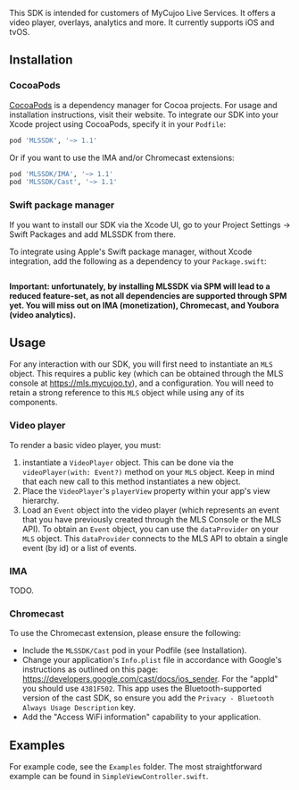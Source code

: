 This SDK is intended for customers of MyCujoo Live Services. It offers a video player, overlays, analytics and more. It currently supports iOS and tvOS.

## Installation

### CocoaPods

[CocoaPods](https://cocoapods.org) is a dependency manager for Cocoa projects. For usage and installation instructions, visit their website. To integrate our SDK into your Xcode project using CocoaPods, specify it in your `Podfile`:

```ruby
pod 'MLSSDK', '~> 1.1'
```

Or if you want to use the IMA and/or Chromecast extensions:

```ruby
pod 'MLSSDK/IMA', '~> 1.1'
pod 'MLSSDK/Cast', '~> 1.1'
```

### Swift package manager

If you want to install our SDK via the Xcode UI, go to your Project Settings -> Swift Packages and add MLSSDK from there.

To integrate using Apple's Swift package manager, without Xcode integration, add the following as a dependency to your `Package.swift`:

```.package(url: "https://github.com/MyCujoo/mls-ios.git", .upToNextMajor(from: "1.1"))
```

**Important: unfortunately, by installing MLSSDK via SPM will lead to a reduced feature-set, as not all dependencies are supported through SPM yet. You will miss out on IMA (monetization), Chromecast, and Youbora (video analytics).**

## Usage

For any interaction with our SDK, you will first need to instantiate an `MLS` object. This requires a public key (which can be obtained through the MLS console at https://mls.mycujoo.tv), and a configuration. You will need to retain a strong reference to this `MLS` object while using any of its components. 

### Video player

To render a basic video player, you must:

1. instantiate a `VideoPlayer` object. This can be done via the `videoPlayer(with: Event?)` method on your `MLS` object. Keep in mind that each new call to this method instantiates a new object.
2. Place the `VideoPlayer`'s `playerView` property within your app's view hierarchy.
3. Load an `Event` object into the video player (which represents an event that you have previously created through the MLS Console or the MLS API). To obtain an `Event` object, you can use the `dataProvider` on your `MLS` object. This `dataProvider` connects to the MLS API to obtain a single event (by id) or a list of events.

### IMA

TODO.

### Chromecast

To use the Chromecast extension, please ensure the following:

- Include the `MLSSDK/Cast` pod in your Podfile (see Installation).
- Change your application's `Info.plist` file in accordance with Google's instructions as outlined on this page: https://developers.google.com/cast/docs/ios_sender. For the "appId" you should use `4381F502`. This app uses the Bluetooth-supported version of the cast SDK, so ensure you add the `Privacy - Bluetooth Always Usage Description` key.
- Add the "Access WiFi information" capability to your application. 


## Examples

For example code, see the `Examples` folder. The most straightforward example can be found in `SimpleViewController.swift`.
